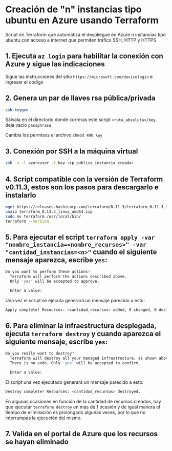 # Creación de "n" instancias tipo ubuntu en Azure usando Terraform

Script en Terraform que automatiza el despliegue en Azure n instancias tipo ubuntu con acceso a internet que permiten tráfico SSH, HTTP y HTTPS

## 1. Ejecuta `az login` para habilitar la conexión con Azure y sigue las indicaciones
Sigue las instrucciones del sitio `https://microsoft.com/devicelogin` e ingresar el código

## 2. Genera un par de llaves rsa pública/privada
   ```bash 
   ssh-keygen
   ```
   Sálvala en el directorio donde correras este script `<ruta_absoluta>/key`, deja vacío `passphrase`

   Cambia los permisos el archivo `chmod 400 kwy`

## 3. Conexión por SSH a la máquina virtual 
   ```bash
   ssh -v -l azureuser -i key <ip_publica_instancia_creada>
   ```
## 4. Script compatible con la versión de Terraform v0.11.3, estos son los pasos para descargarlo e instalarlo
   ```bash
  wget https://releases.hashicorp.com/terraform/0.11.3/terraform_0.11.3_linux_amd64.zip
  unzip terraform_0.13.3_linux_amd64.zip
  sudo mv terraform /usr/local/bin/
  terraform --version 
   ```

## 5. Para ejecutar el script `terraform apply -var "nombre_instancia=<nombre_recursos>" -var "cantidad_instancias=<n>"` cuando el siguiente mensaje aparezca, escribe `yes`:
   ```bash
   Do you want to perform these actions?
     Terraform will perform the actions described above.
     Only 'yes' will be accepted to approve.

     Enter a value:
   ```

Una vez el script se ejecuta generará un mensaje parecido a esto:

   ```bash
   Apply complete! Resources: <cantidad_recursos> added, 0 changed, 0 destroyed.
   ```

## 6. Para eliminar la infraestructura desplegada, ejecuta `terraform destroy` y cuando aparezca el siguiente mensaje, escribe `yes`:
   ```bash
   Do you really want to destroy?
     Terraform will destroy all your managed infrastructure, as shown above.
     There is no undo. Only 'yes' will be accepted to confirm.

     Enter a value:
   ```

El script una vez ejecutado generará un mensaje parecido a esto:

   ```bash
   Destroy complete! Resources: <cantidad_recursos> destroyed.
   ```

En algunas ocasiones en función de la cantidad de recursos creados, hay que ejecutar `terraform destroy` en más de 1 ocasión y de igual manera el tiempo de eliminación es prolongado algunas veces, por lo que no interrumpas la ejecución del mismo.

## 7. Valida en el portal de Azure que los recursos se hayan eliminado

